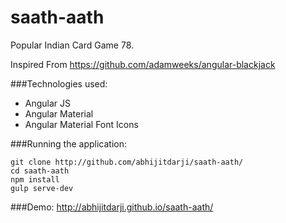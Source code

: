 # saath-aath
Popular Indian Card Game 78.

Inspired From https://github.com/adamweeks/angular-blackjack

###Technologies used:

* Angular JS
* Angular Material
* Angular Material Font Icons

###Running the application:
````shell
git clone http://github.com/abhijitdarji/saath-aath/
cd saath-aath
npm install
gulp serve-dev
````

###Demo: 
http://abhijitdarji.github.io/saath-aath/
